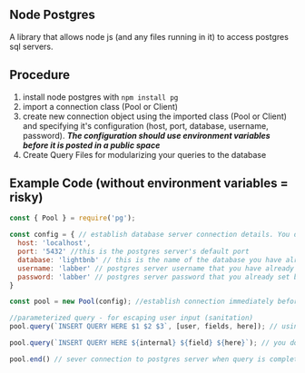 ## Node Postgres
A library that allows node js (and any files running in it) to access postgres sql servers.

## Procedure
1. install node postgres with ```npm install pg```
2. import a connection class (Pool or Client)
3. create new connection object using the imported class (Pool or Client) and specifying it's configuration (host, port, database, username, password). ***The configuration should use environment variables before it is posted in a public space***
4. Create Query Files for modularizing your queries to the database

## Example Code (without environment variables = risky)
```js
const { Pool } = require('pg');

const config = { // establish database server connection details. You do not need to do this with a variable, you can just pass an anonymous object into a new Pool or new Client. Using a variable like this increase readability though.
  host: 'localhost',
  port: '5432' //this is the postgres server's default port
  database: 'lightbnb' // this is the name of the database you have already created, but you need to connect to
  username: 'labber' // postgres server username that you have already created & set by launching the postgres server
  password: 'labber' // postgres server password that you already set by launching the postgres server
}

const pool = new Pool(config); //establish connection immediately before query

//parameterized query - for escaping user input (sanitation)
pool.query(`INSERT QUERY HERE $1 $2 $3`, [user, fields, here]); // using second parameter (escape array) to insert USER-ENTERED data, allows node postgres to SANITIZE your inputs. This cures sql injection. USE ESCAPE ARRAY WHEN YOU DO NOT TRUST THE SOURCE

pool.query(`INSERT QUERY HERE ${internal} ${field} ${here}`); // you do not have to use an escape array if the template literal variables are generated internally. This is because you can trust the source (ie. yourself)

pool.end() // sever connection to postgres server when query is complete
```
